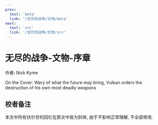 ```yaml
---
prev:
  text: 'meta'
  link: '/无尽的战争/文物/meta'
next:
  text: 'src'
  link: '/无尽的战争/文物/src'
---
```


# 无尽的战争-文物-序章

作者: Nick Kyme

On the Cover: Wary of what the future may bring, Vulkan orders the destruction of his own most deadly weapons

## 校者备注

本文中所有伏尔甘的回忆在原文中皆为斜体, 由于不影响正常理解, 不全部修改.
